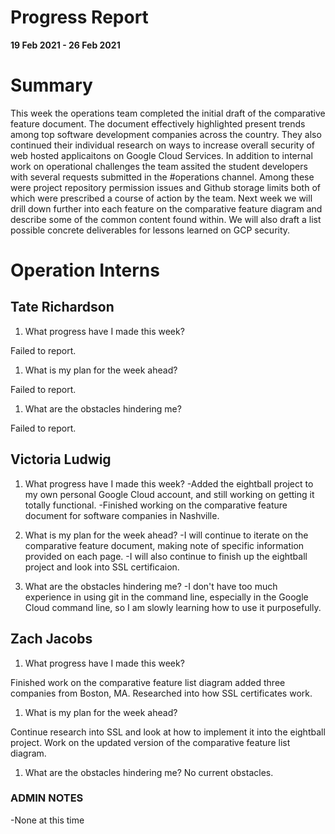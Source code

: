 # Progress Report

**19 Feb 2021 - 26 Feb 2021**

# Summary

This week the operations team completed the initial draft of the comparative feature document. The document effectively highlighted present trends among top software development companies across the country. They also continued their individual research on ways to increase overall security of web hosted applicaitons on Google Cloud Services. In addition to internal work on operational challenges the team assited the student developers with several requests submitted in the #operations channel. Among these were project repository permission issues and Github storage limits both of which were prescribed a course of action by the team. Next week we will drill down further into each feature on the comparative feature diagram and describe some of the common content found within. We will also draft a list possible concrete deliverables for lessons learned on GCP security.  

# Operation Interns

## Tate Richardson

1. What progress have I made this week?

Failed to report.

1. What is my plan for the week ahead?

Failed to report.

1. What are the obstacles hindering me?

Failed to report.

## Victoria Ludwig

1. What progress have I made this week?
-Added the eightball project to my own personal Google Cloud account, and still working on getting it totally functional.
-Finished working on the comparative feature document for software companies in Nashville.


1. What is my plan for the week ahead?
-I will continue to iterate on the comparative feature document, making note of specific information provided on each page.
-I will also continue to finish up the eightball project and look into SSL certificaion. 


1. What are the obstacles hindering me?
-I don't have too much experience in using git in the command line, especially in the Google Cloud command line, so I am slowly learning how to use it purposefully.



## Zach Jacobs

1. What progress have I made this week?

Finished work on the comparative feature list diagram added three companies from Boston, MA.
Researched into how SSL certificates work. 

1. What is my plan for the week ahead?

Continue research into SSL and look at how to implement it into the eightball project.
Work on the updated version of the comparative feature list diagram.

1. What are the obstacles hindering me?
No current obstacles. 


### ADMIN NOTES

-None at this time

